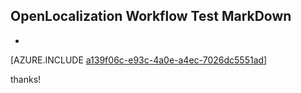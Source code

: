 ## OpenLocalization Workflow Test MarkDown
* 

[AZURE.INCLUDE [a139f06c-e93c-4a0e-a4ec-7026dc5551ad](calleeMd1.md)]

 
thanks!